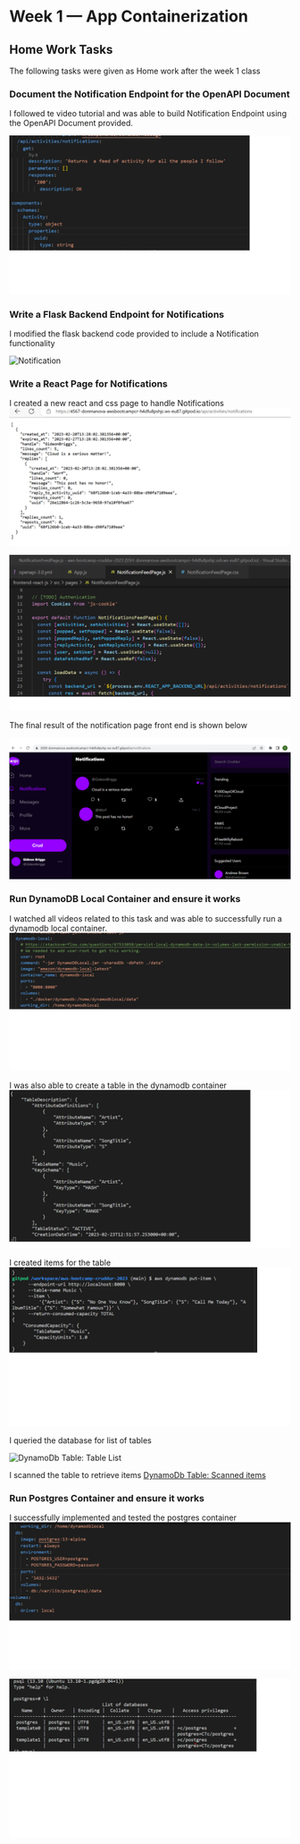 # Week 1 — App Containerization


## Home Work Tasks
The following tasks were given as Home work after the week 1 class

### Document the Notification Endpoint for the OpenAPI Document
I followed te video tutorial and was able to build Notification Endpoint using the OpenAPI Document provided.

![Open- API](assets/open-api.png)

### Write a Flask Backend Endpoint for Notifications
I modified the flask backend code provided to include a Notification functionality

![Notification](assets/notification_activities.png)

### Write a React Page for Notifications
I created a new react and css page to handle Notifications
![Notification](assets/notification_endpoint.png)

![React Notification Page](assets/react-notification-page.png)

The final result of the notification page front end is shown below

![React Notification Page](assets/Notifications-frontend.png)

### Run DynamoDB Local Container and ensure it works
I watched all videos related to this task and was able to successfully run a dynamodb local container.
![DynamoDb Code](assets/dynamodb.png)

I was also able to create a table in the dynamodb container
![DynamoDb Table Screenshot](assets/dynamodb-create-table.png)

I created items for the table
![DynamoDb Table with items](assets/dynamodb-create-item.png)


I queried the database for list of tables

![DynamoDb Table: Table List](assets/dynamodb-list-item.png)

I scanned the table to retrieve items
[DynamoDb Table: Scanned items](assets/dynamodb-scan-table.png)


### Run Postgres Container and ensure it works
I successfully implemented and tested the postgres container
![Postgres DB Code](assets/postgres.png)

![Postgres DB: Test](assets/postgres-db-test.png)
